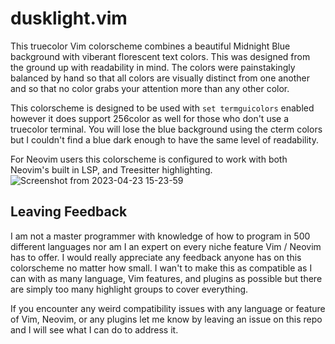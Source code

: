# dusklight.vim

This truecolor Vim colorscheme combines a beautiful Midnight Blue background with viberant florescent text colors. This was designed from the ground up with readability in mind. The colors were painstakingly balanced by hand so that all colors are visually distinct from one another and so that no color grabs your attention more than any other color.

This colorscheme is designed to be used with `set termguicolors` enabled however it does support 256color as well for those who don't use a truecolor terminal. You will lose the blue background using the cterm colors but I couldn't find a blue dark enough to have the same level of readability.

For Neovim users this colorscheme is configured to work with both Neovim's built in LSP, and Treesitter highlighting.
![Screenshot from 2023-04-23 15-23-59](https://user-images.githubusercontent.com/17794391/233864239-3add6f06-3b95-413d-83d3-1f5f8b6143c1.png)

## Leaving Feedback

I am not a master programmer with knowledge of how to program in 500 different languages nor am I an expert on every niche feature Vim / Neovim has to offer. I would really appreciate any feedback anyone has on this colorscheme no matter how small. I wan't to make this as compatible as I can with as many language, Vim features, and plugins as possible but there are simply too many highlight groups to cover everything.

If you encounter any weird compatibility issues with any language or feature of Vim, Neovim, or any plugins let me know by leaving an issue on this repo and I will see what I can do to address it.

